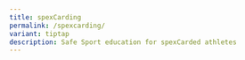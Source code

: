 ```yaml
---
title: spexCarding
permalink: /spexcarding/
variant: tiptap
description: Safe Sport education for spexCarded athletes
---
```

